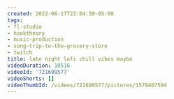 ```yaml
---
created: 2022-06-17T23:04:59-05:00
tags:
- fl-studio
- hooktheory
- music-production
- song-trip-to-the-grocery-store
- twitch
title: late night lofi chill vibes maybe
videoDuration: 10516
videoId: '721699577'
videoShorts: []
videoThumbId: /videos/721699577/pictures/1578407594
---
```

